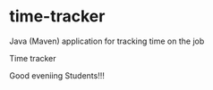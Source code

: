 # time-tracker
Java (Maven) application for tracking time on the job

Time tracker

Good eveniing Students!!!
